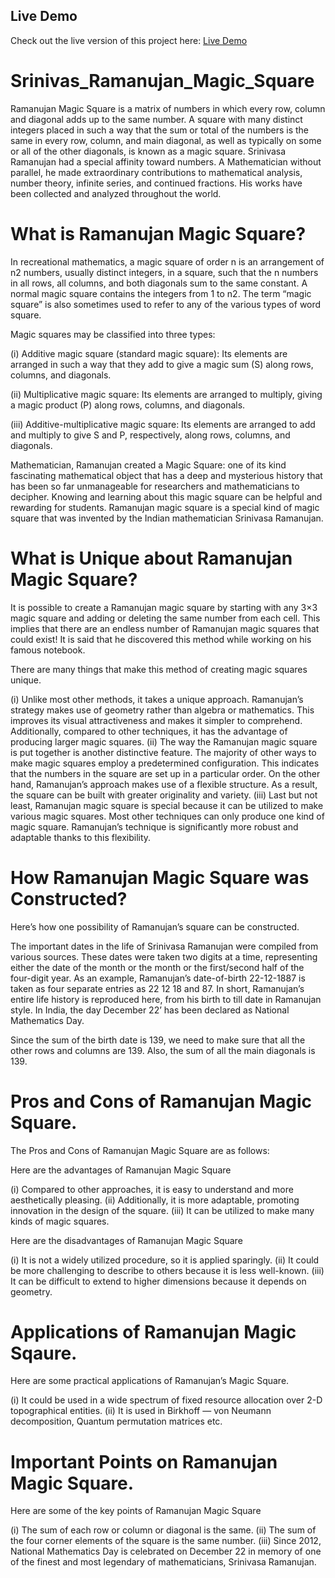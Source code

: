 ## Live Demo
Check out the live version of this project here: [Live Demo](https://akshaygir15.github.io/Srinivas_Ramanujan_Magic_Square/)

# Srinivas_Ramanujan_Magic_Square
Ramanujan Magic Square is a matrix of numbers in which every row, column and diagonal adds up to the same number. A square with many distinct integers placed in such a way that the sum or total of the numbers is the same in every row, column, and main diagonal, as well as typically on some or all of the other diagonals, is known as a magic square. 
Srinivasa Ramanujan had a special affinity toward numbers. A Mathematician without parallel, he made extraordinary contributions to mathematical analysis, number theory, infinite series, and continued fractions. His works have been collected and analyzed throughout the world.

# What is Ramanujan Magic Square?
In recreational mathematics, a magic square of order n is an arrangement of n2 numbers, usually distinct integers, in a square, such that the n numbers in all rows, all columns, and both diagonals sum to the same constant. A normal magic square contains the integers from 1 to n2. The term “magic square” is also sometimes used to refer to any of the various types of word square.

Magic squares may be classified into three types:

(i) Additive magic square (standard magic square): Its elements are arranged in such a way that they add to give a magic sum (S) along rows, columns, and diagonals.

(ii) Multiplicative magic square: Its elements are arranged to multiply, giving a magic product (P) along rows, columns, and diagonals.

(iii) Additive-multiplicative magic square: Its elements are arranged to add and multiply to give S and P, respectively, along rows, columns, and diagonals.

Mathematician, Ramanujan created a Magic Square: one of its kind fascinating mathematical object that has a deep and mysterious history that has been so far unmanageable for researchers and mathematicians to decipher. Knowing and learning about this magic square can be helpful and rewarding for students.
Ramanujan magic square is a special kind of magic square that was invented by the Indian mathematician Srinivasa Ramanujan. 

# What is Unique about Ramanujan Magic Square?
It is possible to create a Ramanujan magic square by starting with any 3×3 magic square and adding or deleting the same number from each cell. This implies that there are an endless number of Ramanujan magic squares that could exist! It is said that he discovered this method while working on his famous notebook.

There are many things that make this method of creating magic squares unique.

(i) Unlike most other methods, it takes a unique approach. Ramanujan’s strategy makes use of geometry rather than algebra or mathematics. This improves its visual attractiveness and makes it simpler to comprehend. Additionally, compared to other techniques, it has the advantage of producing larger magic squares.
(ii) The way the Ramanujan magic square is put together is another distinctive feature. The majority of other ways to make magic squares employ a predetermined configuration. This indicates that the numbers in the square are set up in a particular order. On the other hand, Ramanujan’s approach makes use of a flexible structure. As a result, the square can be built with greater originality and variety.
(iii) Last but not least, Ramanujan magic square is special because it can be utilized to make various magic squares. Most other techniques can only produce one kind of magic square. Ramanujan’s technique is significantly more robust and adaptable thanks to this flexibility.

# How Ramanujan Magic Square was Constructed? 
Here’s how one possibility of Ramanujan’s square can be constructed.

The important dates in the life of Srinivasa Ramanujan were compiled from various sources. These dates were taken two digits at a time, representing either the date of the month or the month or the first/second half of the four-digit year. As an example, Ramanujan’s date-of-birth 22-12-1887 is taken as four separate entries as 22 12 18 and 87. In short, Ramanujan’s entire life history is reproduced here, from his birth to till date in Ramanujan style. In India, the day December 22’ has been declared as National Mathematics Day.

Since the sum of the birth date is 139, we need to make sure that all the other rows and columns are 139. Also, the sum of all the main diagonals is 139.

# Pros and Cons of Ramanujan Magic Square.
The Pros and Cons of Ramanujan Magic Square are as follows:

Here are the advantages of Ramanujan Magic Square

(i) Compared to other approaches, it is easy to understand and more aesthetically pleasing.
(ii) Additionally, it is more adaptable, promoting innovation in the design of the square.
(iii) It can be utilized to make many kinds of magic squares.

Here are the disadvantages of Ramanujan Magic Square

(i) It is not a widely utilized procedure, so it is applied sparingly.
(ii) It could be more challenging to describe to others because it is less well-known.
(iii) It can be difficult to extend to higher dimensions because it depends on geometry.

# Applications of Ramanujan Magic Sqaure.
Here are some practical applications of Ramanujan’s Magic Square.

(i) It could be used in a wide spectrum of fixed resource allocation over 2-D topographical entities.
(ii) It is used in Birkhoff — von Neumann decomposition, Quantum permutation matrices etc.

# Important Points on Ramanujan Magic Square.
Here are some of the key points of Ramanujan Magic Square

(i) The sum of each row or column or diagonal is the same.
(ii) The sum of the four corner elements of the square is the same number.
(iii) Since 2012, National Mathematics Day is celebrated on December 22 in memory of one of the finest and most legendary of mathematicians, Srinivasa Ramanujan.

